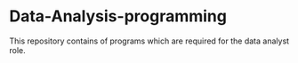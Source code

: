 # Data-Analysis-programming
This repository contains of programs which are required for the data analyst role.
